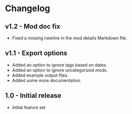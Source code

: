 # Changelog

## v1.2 - Mod doc fix
- Fixed a missing newline in the mod details Markdown file.

## v1.1 - Export options
- Added an option to ignore tags based on dates.
- Added an option to ignore uncategorized mods.
- Added example output files.
- Added some more documentation.

## 1.0 - Initial release
- Initial feature set


